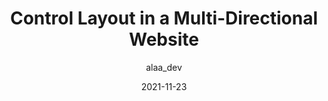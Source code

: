 ---
author: alaa_dev
date: 2021-11-23
publisher: css
tags:
  - internationalization
  - html
  - css
target_url: https://css-tricks.com/control-layout-in-a-multi-directional-website/
title: Control Layout in a Multi-Directional Website
---